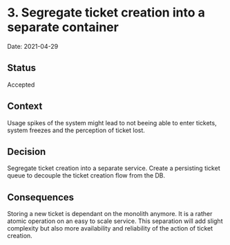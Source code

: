 # 3. Segregate ticket creation into a separate container

Date: 2021-04-29

## Status

Accepted

## Context

Usage spikes of the system might lead to not beeing able to enter tickets, system freezes and the perception of ticket lost.

## Decision

Segregate ticket creation into a separate service. Create a persisting ticket queue to decouple the ticket creation flow from the DB.

## Consequences

Storing a new ticket is dependant on the monolith anymore. It is a rather atomic operation on an easy to scale service. This separation will add slight complexity but also more availability and reliability of the action of ticket creation.
